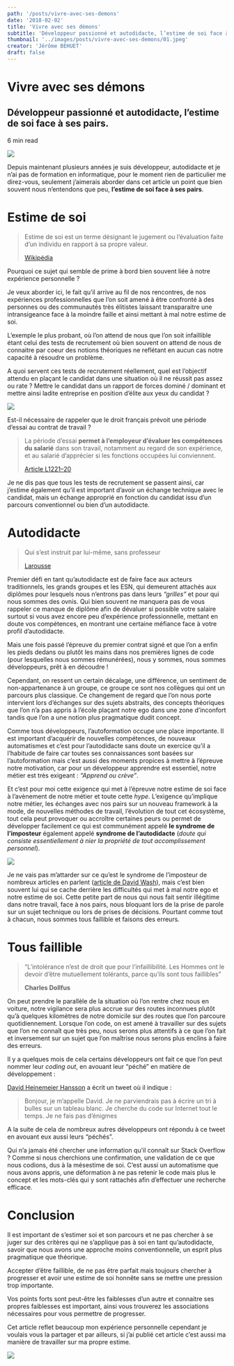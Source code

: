 ```yaml
---
path: '/posts/vivre-avec-ses-demons'
date: '2018-02-02'
title: 'Vivre avec ses démons'
subtitle: 'Développeur passionné et autodidacte, l’estime de soi face à ses pairs.'
thumbnail: '../images/posts/vivre-avec-ses-demons/01.jpeg'
creator: 'Jérôme BEHUET'
draft: false
---
```


# Vivre avec ses démons

## Développeur passionné et autodidacte, l’estime de soi face à ses pairs.

6 min read

![](../images/posts/vivre-avec-ses-demons/01.jpeg)

Depuis maintenant plusieurs années je suis développeur, autodidacte et je n’ai pas de formation en informatique, pour le moment rien de particulier me direz-vous, seulement j’aimerais aborder dans cet article un point que bien souvent nous n’entendons que peu, **l’estime de soi face à ses pairs**.

# Estime de soi

> Estime de soi est un terme désignant le jugement ou l’évaluation faite d’un individu en rapport à sa propre valeur.
>
> [Wikipédia](https://fr.wikipedia.org/wiki/Estime_de_soi)

Pourquoi ce sujet qui semble de prime à bord bien souvent liée à notre expérience personnelle ?

Je veux aborder ici, le fait qu’il arrive au fil de nos rencontres, de nos expériences professionnelles que l’on soit amené à être confronté à des personnes ou des communautés très élitistes laissant transparaitre une intransigeance face à la moindre faille et ainsi mettant à mal notre estime de soi.

L’exemple le plus probant, où l’on attend de nous que l’on soit infaillible étant celui des tests de recrutement où bien souvent on attend de nous de connaitre par coeur des notions théoriques ne reflétant en aucun cas notre capacité à résoudre un problème.

A quoi servent ces tests de recrutement réellement, quel est l’objectif attendu en plaçant le candidat dans une situation où il ne réussit pas assez ou rate ? Mettre le candidat dans un rapport de forces dominé / dominant et mettre ainsi ladite entreprise en position d’élite aux yeux du candidat ?

![](../images/posts/vivre-avec-ses-demons/02.jpeg)

Est-il nécessaire de rappeler que le droit français prévoit une période d’essai au contrat de travail ?

> La période d’essai **permet à l’employeur d’évaluer les compétences du salarié** dans son travail, notamment au regard de son expérience, et au salarié d’apprécier si les fonctions occupées lui conviennent.
>
> [Article L1221–20](https://www.legifrance.gouv.fr/affichCodeArticle.do;jsessionid=0744E68D4CE706D287B8DD1412834418.tplgfr31s_2?idArticle=LEGIARTI000019071111&cidTexte=LEGITEXT000006072050&dateTexte=20180105)

Je ne dis pas que tous les tests de recrutement se passent ainsi, car j’estime également qu’il est important d’avoir un échange technique avec le candidat, mais un échange approprié en fonction du candidat issu d’un parcours conventionnel ou bien d’un autodidacte.

# Autodidacte

> Qui s’est instruit par lui-même, sans professeur
>
> [Larousse](http://www.larousse.fr/dictionnaires/francais/autodidacte/6672)

Premier défi en tant qu’autodidacte est de faire face aux acteurs traditionnels, les grands groupes et les ESN, qui demeurent attachés aux diplômes pour lesquels nous n’entrons pas dans leurs _“grilles”_ et pour qui nous sommes des ovnis. Qui bien souvent ne manquera pas de vous rappeler ce manque de diplôme afin de dévaluer si possible votre salaire surtout si vous avez encore peu d’expérience professionnelle, mettant en doute vos compétences, en montrant une certaine méfiance face à votre profil d’autodidacte.

Mais une fois passé l’épreuve du premier contrat signé et que l’on a enfin les pieds dedans ou plutôt les mains dans nos premières lignes de code (pour lesquelles nous sommes rémunérées), nous y sommes, nous sommes développeurs, prêt à en découdre !

Cependant, on ressent un certain décalage, une différence, un sentiment de non-appartenance à un groupe, ce groupe ce sont nos collègues qui ont un parcours plus classique. Ce changement de regard que l’on nous porte intervient lors d’échanges sur des sujets abstraits, des concepts théoriques que l’on n’a pas appris à l’école plaçant notre ego dans une zone d’inconfort tandis que l’on a une notion plus pragmatique dudit concept.

Comme tous développeurs, l’autoformation occupe une place importante. Il est important d’acquérir de nouvelles compétences, de nouveaux automatismes et c’est pour l’autodidacte sans doute un exercice qu’il a l’habitude de faire car toutes ses connaissances sont basées sur l’autoformation mais c’est aussi des moments propices à mettre à l’épreuve notre motivation, car pour un développeur apprendre est essentiel, notre métier est très exigeant : _“Apprend ou crève”_.

Et c’est pour moi cette exigence qui met à l’épreuve notre estime de soi face à l’avènement de notre métier et toute cette _hype._ L’exigence qu’implique notre métier, les échanges avec nos pairs sur un nouveau framework à la mode, de nouvelles méthodes de travail, l’évolution de tout cet écosystème, tout cela peut provoquer ou accroître certaines peurs ou permet de développer facilement ce qui est communément appelé **le syndrome de l’imposteur** également appelé **syndrome de l’autodidacte** (_doute qui consiste essentiellement à nier la propriété de tout accomplissement personnel_).

![](../images/posts/vivre-avec-ses-demons/03.jpeg)

Je ne vais pas m’attarder sur ce qu’est le syndrome de l’imposteur de nombreux articles en parlent ([article de David Wash](https://davidwalsh.name/impostor-syndrome)), mais c’est bien souvent lui qui se cache derrière les difficultés qui met à mal notre ego et notre estime de soi. Cette petite part de nous qui nous fait sentir illégitime dans notre travail, face à nos pairs, nous bloquant lors de la prise de parole sur un sujet technique ou lors de prises de décisions. Pourtant comme tout à chacun, nous sommes tous faillible et faisons des erreurs.

# Tous faillible

> “L’intolérance n’est de droit que pour l’infaillibilité. Les Hommes ont le devoir d’être mutuellement tolérants, parce qu’ils sont tous faillibles”
>
> **Charles Dollfus**

On peut prendre le parallèle de la situation où l’on rentre chez nous en voiture, notre vigilance sera plus accrue sur des routes inconnues plutôt qu’à quelques kilomètres de notre domicile sur des routes que l’on parcoure quotidiennement. Lorsque l’on code, on est amené à travailler sur des sujets que l’on ne connaît que très peu, nous serons plus attentifs à ce que l’on fait et inversement sur un sujet que l’on maîtrise nous serons plus enclins à faire des erreurs.

Il y a quelques mois de cela certains développeurs ont fait ce que l’on peut nommer leur _coding out_, en avouant leur “péché” en matière de développement :

[David Heinemeier Hansson](https://twitter.com/dhh/status/834146806594433025) a écrit un tweet où il indique :

> Bonjour, je m’appelle David. Je ne parviendrais pas à écrire un tri à bulles sur un tableau blanc. Je cherche du code sur Internet tout le temps. Je ne fais pas d’énigmes

A la suite de cela de nombreux autres développeurs ont répondu à ce tweet en avouant eux aussi leurs “péchés”.

Qui n’a jamais été chercher une information qu’il connaît sur Stack Overflow ? Comme si nous cherchions une confirmation, une validation de ce que nous codions, dus à la mésestime de soi. C’est aussi un automatisme que nous avons appris, une déformation à ne pas retenir le code mais plus le concept et les mots-clés qui y sont rattachés afin d’effectuer une recherche efficace.

# Conclusion

Il est important de s’estimer soi et son parcours et ne pas chercher à se juger sur des critères qui ne s’applique pas à soi en tant qu’autodidacte, savoir que nous avons une approche moins conventionnelle, un esprit plus pragmatique que théorique.

Accepter d’être faillible, de ne pas être parfait mais toujours chercher à progresser et avoir une estime de soi honnête sans se mettre une pression trop importante.

Vos points forts sont peut-être les faiblesses d’un autre et connaitre ses propres faiblesses est important, ainsi vous trouverez les associations nécessaires pour vous permettre de progresser.

Cet article reflet beaucoup mon expérience personnelle cependant je voulais vous la partager et par ailleurs, si j’ai publié cet article c’est aussi ma manière de travailler sur ma propre estime.

![](../images/posts/vivre-avec-ses-demons/04.jpeg)
